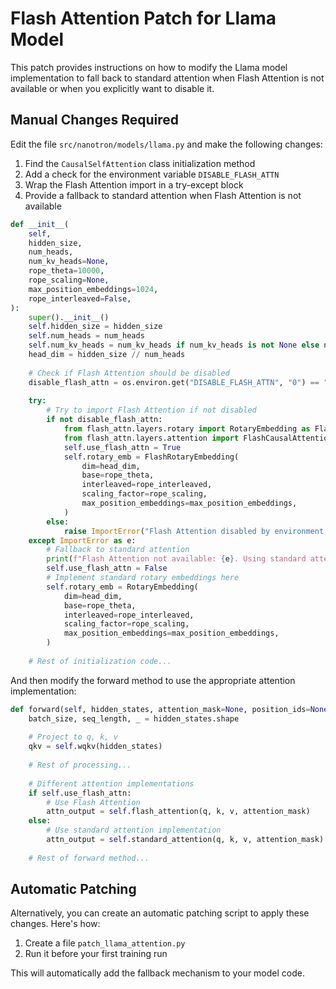 # Flash Attention Patch for Llama Model

This patch provides instructions on how to modify the Llama model implementation to fall back to standard attention when Flash Attention is not available or when you explicitly want to disable it.

## Manual Changes Required

Edit the file `src/nanotron/models/llama.py` and make the following changes:

1. Find the `CausalSelfAttention` class initialization method
2. Add a check for the environment variable `DISABLE_FLASH_ATTN`
3. Wrap the Flash Attention import in a try-except block
4. Provide a fallback to standard attention when Flash Attention is not available

```python
def __init__(
    self,
    hidden_size,
    num_heads,
    num_kv_heads=None,
    rope_theta=10000,
    rope_scaling=None,
    max_position_embeddings=1024,
    rope_interleaved=False,
):
    super().__init__()
    self.hidden_size = hidden_size
    self.num_heads = num_heads
    self.num_kv_heads = num_kv_heads if num_kv_heads is not None else num_heads
    head_dim = hidden_size // num_heads
    
    # Check if Flash Attention should be disabled
    disable_flash_attn = os.environ.get("DISABLE_FLASH_ATTN", "0") == "1"
    
    try:
        # Try to import Flash Attention if not disabled
        if not disable_flash_attn:
            from flash_attn.layers.rotary import RotaryEmbedding as FlashRotaryEmbedding
            from flash_attn.layers.attention import FlashCausalAttention
            self.use_flash_attn = True
            self.rotary_emb = FlashRotaryEmbedding(
                dim=head_dim,
                base=rope_theta,
                interleaved=rope_interleaved,
                scaling_factor=rope_scaling,
                max_position_embeddings=max_position_embeddings,
            )
        else:
            raise ImportError("Flash Attention disabled by environment variable")
    except ImportError as e:
        # Fallback to standard attention
        print(f"Flash Attention not available: {e}. Using standard attention implementation.")
        self.use_flash_attn = False
        # Implement standard rotary embeddings here
        self.rotary_emb = RotaryEmbedding(
            dim=head_dim,
            base=rope_theta,
            interleaved=rope_interleaved,
            scaling_factor=rope_scaling,
            max_position_embeddings=max_position_embeddings,
        )
    
    # Rest of initialization code...
```

And then modify the forward method to use the appropriate attention implementation:

```python
def forward(self, hidden_states, attention_mask=None, position_ids=None, past_key_value=None):
    batch_size, seq_length, _ = hidden_states.shape
    
    # Project to q, k, v
    qkv = self.wqkv(hidden_states)
    
    # Rest of processing...
    
    # Different attention implementations
    if self.use_flash_attn:
        # Use Flash Attention
        attn_output = self.flash_attention(q, k, v, attention_mask)
    else:
        # Use standard attention implementation
        attn_output = self.standard_attention(q, k, v, attention_mask)
    
    # Rest of forward method...
```

## Automatic Patching

Alternatively, you can create an automatic patching script to apply these changes. Here's how:

1. Create a file `patch_llama_attention.py`
2. Run it before your first training run

This will automatically add the fallback mechanism to your model code.
